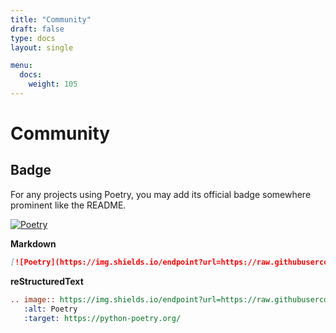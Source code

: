 ```yaml
---
title: "Community"
draft: false
type: docs
layout: single

menu:
  docs:
    weight: 105
---
```


# Community

## Badge

For any projects using Poetry, you may add its official badge somewhere prominent like the README.

[![Poetry](https://img.shields.io/endpoint?url=https://raw.githubusercontent.com/python-poetry/website/main/static/badge/v0.json)](https://python-poetry.org/)

**Markdown**
```md
[![Poetry](https://img.shields.io/endpoint?url=https://raw.githubusercontent.com/python-poetry/website/main/static/badge/v0.json)](https://python-poetry.org/)
```

**reStructuredText**
```rst
.. image:: https://img.shields.io/endpoint?url=https://raw.githubusercontent.com/python-poetry/website/main/static/badge/v0.json
   :alt: Poetry
   :target: https://python-poetry.org/
```
